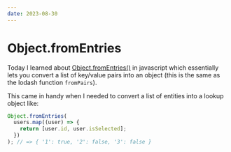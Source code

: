 ```yaml
---
date: 2023-08-30
---
```


# Object.fromEntries

Today I learned about [Object.fromEntries()](https://developer.mozilla.org/en-US/docs/Web/JavaScript/Reference/Global_Objects/Object/fromEntries) in javascript which essentially lets you convert a list of key/value pairs into an object (this is the same as the lodash function `fromPairs`).

This came in handy when I needed to convert a list of entities into a lookup object like:

```javascript
Object.fromEntries(
  users.map((user) => {
    return [user.id, user.isSelected];
  })
); // => { '1': true, '2': false, '3': false }
```

